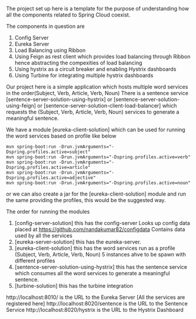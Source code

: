 The project set up here is a template for the purpose of understanding how all the components related to Spring Cloud coexist.

The components in question are

1. Config Server
2. Eureka Server
3. Load Balancing using Ribbon
4. Using Feign as rest client which provides load balancing through Ribbon hence abstracting the compexities of load balancing
5. Using hystrix as a circuit breaker and enabling Hystrix dashboards
6. Using Turbine for integrating multiple hystrix dashboards

Our project here is a simple application which hosts multiple word services in the order(Subject, Verb, Article, Verb, Noun)
There is a sentence service [sentence-server-solution-using-hystrix] or [sentence-server-solution-using-feign] or [sentence-server-solution-client-load-balancer] which requests the (Subject, Verb, Article, Verb, Noun) services to generate a meaningful sentence.

We have a module [eureka-client-solution] which can be used for running the word services based on profile like below

    mvn spring-boot:run -Drun.jvmArguments="-Dspring.profiles.active=subject"
    mvn spring-boot:run -Drun.jvmArguments="-Dspring.profiles.active=verb"
    mvn spring-boot:run -Drun.jvmArguments="-Dspring.profiles.active=article"
    mvn spring-boot:run -Drun.jvmArguments="-Dspring.profiles.active=adjective"
    mvn spring-boot:run -Drun.jvmArguments="-Dspring.profiles.active=noun"

or we can also create a jar for the [eureka-client-solution] module and run the same providing the profiles, this would be the suggested way.

The order for running the modules

1. [config-server-solution] this has the config-server
    Looks up config data placed at https://github.com/nandakumar82/configdata
    Contains data used by all the services
2. [eureka-server-solution] this has the eureka-server.
3. [eureka-client-solution] this has the word services run as a profile (Subject, Verb, Article, Verb, Noun) 5 instances ahve to be spawn with different profiles
4. [sentence-server-solution-using-hystrix] this has the sentence service which consumes all the word services to generate a meaningful sentence.
5. [turbine-solution] this has the turbine integration

http://localhost:8010/ is the URL to the Eureka Server [All the services are registered here]
http://localhost:8020/sentence is the URL to the Sentence Service
http://localhost:8020/hystrix is the URL to the Hystrix Dashboard





